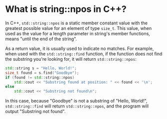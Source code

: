 # What is string::npos in C++?

In C++, `std::string::npos` is a static member constant value with the greatest possible value for an element of type `size_t`. This value, when used as the value for a length parameter in string's member functions, means "until the end of the string".

As a return value, it is usually used to indicate no matches. For example, when used with the `std::string::find` function, if the function does not find the substring you're looking for, it will return `std::string::npos`:

```cpp
std::string s = "Hello, World!";
size_t found = s.find("Goodbye");
if (found != std::string::npos)
    std::cout << "Substring found at position: " << found << '\n';
else
    std::cout << "Substring not found\n";
```

In this case, because "Goodbye" is not a substring of "Hello, World!", `std::string::find` will return `std::string::npos`, and the program will output "Substring not found".